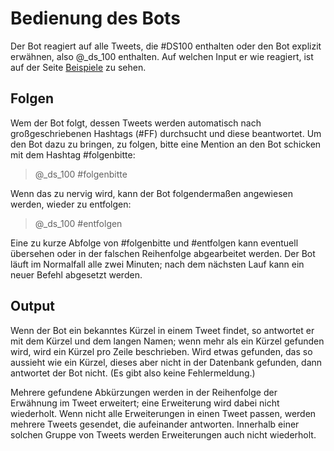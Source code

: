 Bedienung des Bots
==================

Der Bot reagiert auf alle Tweets, die \#DS100 enthalten oder den Bot
explizit erwähnen, also @\_ds\_100 enthalten. Auf welchen Input er wie
reagiert, ist auf der Seite [Beispiele](beispiele.html) zu sehen.

Folgen
------

Wem der Bot folgt, dessen Tweets werden automatisch nach
großgeschriebenen Hashtags (#FF) durchsucht und diese beantwortet. Um
den Bot dazu zu bringen, zu folgen, bitte eine Mention an den Bot
schicken mit dem Hashtag #folgenbitte:

<blockquote class="tweet_nofollow">
@_ds_100 #folgenbitte
</blockquote>

Wenn das zu nervig wird, kann der Bot folgendermaßen angewiesen werden,
wieder zu entfolgen:

<blockquote class="tweet_follower">
@_ds_100 #entfolgen
</blockquote>

Eine zu kurze Abfolge von #folgenbitte und #entfolgen kann eventuell
übersehen oder in der falschen Reihenfolge abgearbeitet werden. Der Bot
läuft im Normalfall alle zwei Minuten; nach dem nächsten Lauf kann ein
neuer Befehl abgesetzt werden.

Output
-----

Wenn der Bot ein bekanntes Kürzel in einem Tweet findet, so antwortet er
mit dem Kürzel und dem langen Namen; wenn mehr als ein Kürzel gefunden
wird, wird ein Kürzel pro Zeile beschrieben. Wird etwas gefunden, das so
aussieht wie ein Kürzel, dieses aber nicht in der Datenbank gefunden,
dann antwortet der Bot nicht. (Es gibt also keine Fehlermeldung.)

Mehrere gefundene Abkürzungen werden in der Reihenfolge der Erwähnung im
Tweet erweitert; eine Erweiterung wird dabei nicht wiederholt. Wenn
nicht alle Erweiterungen in einen Tweet passen, werden mehrere Tweets
gesendet, die aufeinander antworten. Innerhalb einer solchen Gruppe von
Tweets werden Erweiterungen auch nicht wiederholt.
